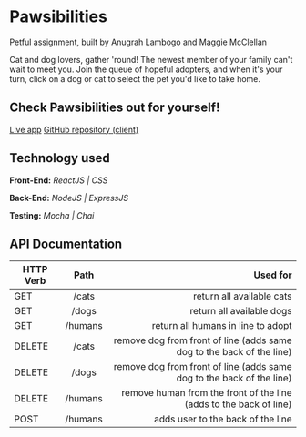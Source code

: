# Pawsibilities
Petful assignment, built by Anugrah Lambogo and Maggie McClellan

Cat and dog lovers, gather 'round! The newest member of your family can't wait to meet you. Join the queue of hopeful adopters, and when it's your turn, click on a dog or cat to select the pet you'd like to take home.

## Check Pawsibilities out for yourself!
[Live app](https://pawsibilities-app.now.sh/ "Pawsibilities")
[GitHub repository (client)](https://github.com/thinkful-ei-iguana/anugrah-maggie-petful-client "Pawsibilities client repo")

## Technology used

**Front-End:** *ReactJS | CSS*

**Back-End:** *NodeJS | ExpressJS*

**Testing:** *Mocha | Chai*

## API Documentation

| **HTTP Verb** | **Path**                           | **Used for**         |
| --------- |:--------------------------------------:| --------------------:|
| GET       | /cats | return all available cats     |
| GET       | /dogs  | return all available dogs    |
| GET       | /humans  | return all humans in line to adopt    |
| DELETE  | /cats   | remove dog from front of line (adds same dog to the back of the line) |
| DELETE | /dogs | remove dog from front of line (adds same dog to the back of the line) |
| DELETE | /humans | remove human from the front of the line (adds to the back of line)|
| POST | /humans  | adds user to the back of the line  |


